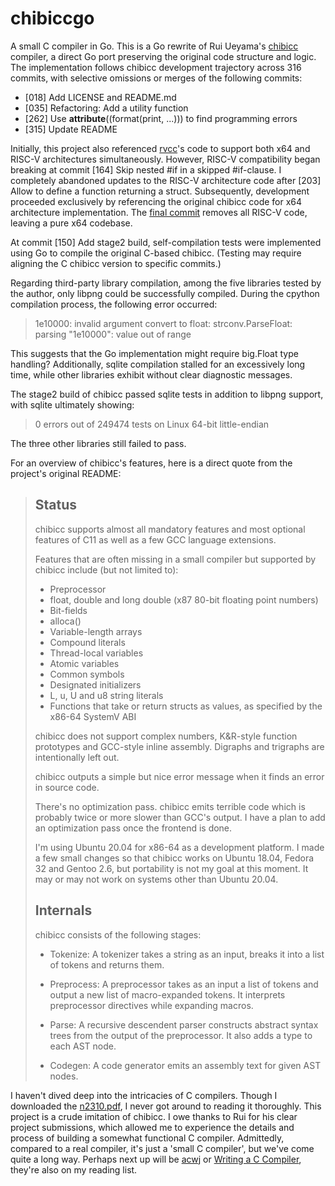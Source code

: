 # chibiccgo

A small C compiler in Go. This is a Go rewrite of Rui Ueyama's [chibicc](https://github.com/rui314/chibicc)‌ compiler, a direct Go port preserving the original code structure and logic. The implementation follows chibicc development trajectory across 316 commits, with selective omissions or merges of the following commits:

- [018] Add LICENSE and README.md
- [035] Refactoring: Add a utility function
- [262] Use __attribute__((format(print, ...))) to find programming errors
- [315] Update README

Initially, this project also referenced [rvcc](https://github.com/sunshaoce/rvcc)'s code to support both x64 and RISC-V architectures simultaneously.
However, RISC-V compatibility began breaking at ‌commit [164] Skip nested #if in a skipped #if-clause. I completely abandoned updates to the RISC-V 
architecture code after [203] Allow to define a function returning a struct.
Subsequently, development proceeded exclusively by referencing the original chibicc code for x64 architecture implementation. The [final commit](https://github.com/wasuppu/chibiccgo/commit/4469c83f2b967515160e7bd7afd381f2d4baadbe) removes all RISC-V code, leaving a pure x64 codebase.

At ‌commit [150] Add stage2 build, self-compilation tests were implemented using Go to compile the original C-based chibicc.
(Testing may require aligning the C chibicc version to specific commits.)

Regarding third-party library compilation, among the five libraries tested by the author, only libpng could be successfully compiled. 
During the cpython compilation process, the following error occurred:

> 1e10000: invalid argument convert to float: strconv.ParseFloat: parsing "1e10000": value out of range

This suggests that the Go implementation might require big.Float type handling? Additionally, sqlite compilation stalled for an excessively long time, 
while other libraries exhibit without clear diagnostic messages.

The stage2 build of chibicc passed sqlite tests in addition to libpng support, with sqlite ultimately showing:

> 0 errors out of 249474 tests on Linux 64-bit little-endian

The three other libraries still failed to pass.

For an overview of chibicc's features, here is a direct quote from the project's original README:


> ## Status
> 
> chibicc supports almost all mandatory features and most optional
> features of C11 as well as a few GCC language extensions.
> 
> Features that are often missing in a small compiler but supported by
> chibicc include (but not limited to):
> 
> - Preprocessor
> - float, double and long double (x87 80-bit floating point numbers)
> - Bit-fields
> - alloca()
> - Variable-length arrays
> - Compound literals
> - Thread-local variables
> - Atomic variables
> - Common symbols
> - Designated initializers
> - L, u, U and u8 string literals
> - Functions that take or return structs as values, as specified by the
>   x86-64 SystemV ABI
> 
> chibicc does not support complex numbers, K&R-style function prototypes
> and GCC-style inline assembly. Digraphs and trigraphs are intentionally
> left out.
> 
> chibicc outputs a simple but nice error message when it finds an error in
> source code.
> 
> There's no optimization pass. chibicc emits terrible code which is probably
> twice or more slower than GCC's output. I have a plan to add an
> optimization pass once the frontend is done.
> 
> I'm using Ubuntu 20.04 for x86-64 as a development platform. I made a
> few small changes so that chibicc works on Ubuntu 18.04, Fedora 32 and
> Gentoo 2.6, but portability is not my goal at this moment. It may or
> may not work on systems other than Ubuntu 20.04.
> 
> ## Internals
> 
> chibicc consists of the following stages:
> 
> - Tokenize: A tokenizer takes a string as an input, breaks it into a list
>   of tokens and returns them.
> 
> - Preprocess: A preprocessor takes as an input a list of tokens and output
>   a new list of macro-expanded tokens. It interprets preprocessor
>   directives while expanding macros.
> 
> - Parse: A recursive descendent parser constructs abstract syntax trees
>   from the output of the preprocessor. It also adds a type to each AST
>   node.
> 
> - Codegen: A code generator emits an assembly text for given AST nodes.

I haven't dived deep into the intricacies of C compilers. Though I downloaded the [n2310.pdf](http://www.open-std.org/jtc1/sc22/wg14/www/docs/n2310.pdf), 
I never got around to reading it thoroughly. This project is a crude imitation of chibicc. I owe thanks to Rui for his clear project submissions, 
which allowed me to experience the details and process of building a somewhat functional C compiler. Admittedly, compared to a real compiler, 
it's just a 'small C compiler', but we've come quite a long way. Perhaps next up will be [acwj](https://github.com/DoctorWkt/acwj/) or [Writing a C Compiler](https://norasandler.com/book/), 
they're also on my reading list.






